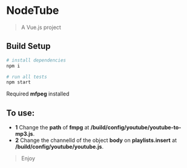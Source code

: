 # NodeTube

> A Vue.js project

## Build Setup

``` bash
# install dependencies
npm i

# run all tests
npm start
```
Required **mfpeg** installed

## To use: 
- **1** Change the **path** of **fmpg** at **/build/config/youtube/youtube-to-mp3.js**.
- **2** Change the channelId of the object **body** on **playlists.insert** at **/build/config/youtube/youtube.js**.

> Enjoy
